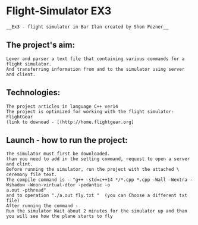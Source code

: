 # Flight-Simulator EX3
    __Ex3 - flight simulator in Bar Ilan created by Shon Pozner__

## The project's aim:
    Lexer and parser a text file that containing various commands for a flight simulator.
    And transferring information from and to the simulator using server and client.

## Technologies:
    The project articles in language C++ ver14
    The project is optimized for working with the flight simulator- FlightGear
    (link to downoad - ‫‪[‫‪http://home.flightgear.org]‬)

## Launch - how to run the project:
    The simulator must first be downloaded.
    than you need to add in the setting command, request to open a server and clint.
    Before running the simulator, run the project with the attached \ ceremony file text.
    The compile command is - "‫‪g++‬‬ ‫‪-std=c++14‬‬ */*.cpp ‫‪*.cpp‬‬ ‫‪-Wall‬‬ ‫‪-Wextra‬‬ ‫‪-Wshadow‬‬ ‫‪-Wnon-virtual-dtor‬‬ ‫‪-pedantic‬‬ ‫‪-o‬‬
    a.out -pthread"
    and to operation "./a.out fly.txt "  (you can Choose a different txt file)
    After running the command -
    Run the simulator Wait about 2 minutes for the simulator up and than you will see how the plane starts to fly





‬
